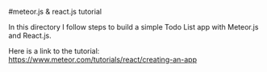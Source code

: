 #meteor.js & react.js tutorial

In this directory I follow steps to build a simple Todo List app with Meteor.js and React.js.

Here is a link to the tutorial: https://www.meteor.com/tutorials/react/creating-an-app

